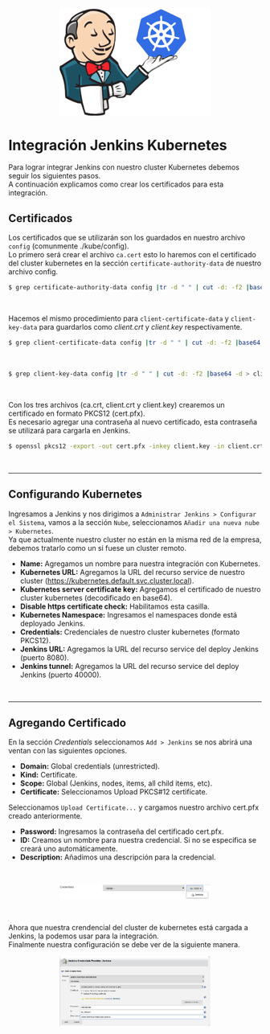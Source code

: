 <p align="center"><img src="https://raw.githubusercontent.com/coneking/Jenkins_Kubernetes/develop/images/logo.png" width="300" /></p>

# Integración Jenkins Kubernetes

Para lograr integrar Jenkins con nuestro cluster Kubernetes debemos seguir los siguientes pasos.<br>
A continuación explicamos como crear los certificados para esta integración. <br>

## Certificados

Los certificados que se utilizarán son los guardados en nuestro archivo `config` (comunmente ./kube/config).<br>
Lo primero será crear el archivo `ca.cert` esto lo haremos con el certificado del cluster kubernetes en la sección `certificate-authority-data` de nuestro archivo config.

```sh
$ grep certificate-authority-data config |tr -d " " | cut -d: -f2 |base64 -d > ca.crt
```
<br>

Hacemos el mismo procedimiento para `client-certificate-data` y `client-key-data` para guardarlos como *client.crt* y *client.key* respectivamente. <br>

```sh
$ grep client-certificate-data config |tr -d " " | cut -d: -f2 |base64 -d > client.crt
```

<br>

```sh
$ grep client-key-data config |tr -d " " | cut -d: -f2 |base64 -d > client.key
```

<br>

Con los tres archivos (ca.crt, client.crt y client.key) crearemos un certificado en formato PKCS12 (cert.pfx).<br>
Es necesario agregar una contraseña al nuevo certificado, esta contraseña se utilizará para cargarla en Jenkins.<br>

```sh
$ openssl pkcs12 -export -out cert.pfx -inkey client.key -in client.crt -certfile ca.crt
```
<br>

***

## Configurando Kubernetes

Ingresamos a Jenkins y nos dirigimos a `Administrar Jenkins > Configurar el Sistema`, vamos a la sección `Nube`, seleccionamos `Añadir una nueva nube > Kubernetes`. <br>
Ya que actualmente nuestro cluster no están en la misma red de la empresa, debemos tratarlo como un si fuese un cluster remoto.<br>

- **Name:** Agregamos un nombre para nuestra integración con Kubernetes.
- **Kubernetes URL:** Agregamos la URL del recurso service de nuestro cluster (https://kubernetes.default.svc.cluster.local).
- **Kubernetes server certificate key:** Agregamos el certificado de nuestro cluster kubernetes (decodificado en base64).
- **Disable https certificate check:** Habilitamos esta casilla.
- **Kubernetes Namespace:** Ingresamos el namespaces donde está deployado Jenkins.
- **Credentials:** Credenciales de nuestro cluster kubernetes (formato PKCS12).
- **Jenkins URL:** Agregamos la URL del recurso service del deploy Jenkins (puerto 8080).
- **Jenkins tunnel:**  Agregamos la URL del recurso service del deploy Jenkins (puerto 40000).

<br>

***

## Agregando Certificado

En la sección *Credentials* seleccionamos `Add > Jenkins`  se nos abrirá una ventan con las siguientes opciones. <br>

- **Domain:** Global credentials (unrestricted).
- **Kind:** Certificate.
- **Scope:** Global (Jenkins, nodes, items, all child items, etc).
- **Certificate:** Seleccionamos Upload PKCS#12 certificate.

Seleccionamos `Upload Certificate...` y cargamos nuestro archivo cert.pfx creado anteriormente.

- **Password:** Ingresamos la contraseña del certificado cert.pfx.
- **ID:** Creamos un nombre para nuestra credencial. Si no se especifica se creará uno automáticamente.
- **Description:** Añadimos una descripción para la credencial.

<br>

<p align="center"><img src="https://raw.githubusercontent.com/coneking/Jenkins_Kubernetes/develop/images/jenkins-credential.png" width="300" /></p>

<br>

Ahora que nuestra crendencial del cluster de kubernetes está cargada a Jenkins, la podemos usar para la integración.<br>
Finalmente nuestra configuración se debe ver de la siguiente manera.

<p align="center"><img src="https://raw.githubusercontent.com/coneking/Jenkins_Kubernetes/develop/images/jenkins-credential2.png" width="300" /></p>

<br>